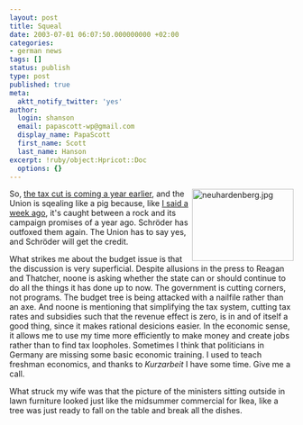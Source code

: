 ```yaml
---
layout: post
title: Squeal
date: 2003-07-01 06:07:50.000000000 +02:00
categories:
- german news
tags: []
status: publish
type: post
published: true
meta:
  aktt_notify_twitter: 'yes'
author:
  login: shanson
  email: papascott-wp@gmail.com
  display_name: PapaScott
  first_name: Scott
  last_name: Hanson
excerpt: !ruby/object:Hpricot::Doc
  options: {}
---
```

<p><a title="Schröders neue Linie: Und es war Sommer - Politik - SPIEGEL ONLINE" href="http://www.spiegel.de/politik/deutschland/0,1518,255259,00.html"><img alt="neuhardenberg.jpg" src="https://www.papascott.de/wordpress/wp-content/uploads/2003/07/neuhardenberg.jpg" width="180" height="128" border="0" align="right" /></a>So, <a title="Schröder Accelerates Germany's Tax Cuts" href="http://www.nytimes.com/2003/06/30/business/worldbusiness/30GERM.html?ex=1057636800&amp;en=27005f1270571a99&amp;ei=5062&amp;partner=GOOGLE">the tax cut is coming a year earlier</a>, and the Union is sqealing like a pig because, like <a href="https://www.papascott.de/2003/06/23/2370.php">I said a week ago</a>, it's caught between a rock and its campaign promises of a year ago. Schröder has outfoxed them again. The Union has to say yes, and Schröder will get the credit.</p>
<p>What strikes me about the budget issue is that the discussion is very superficial. Despite allusions in the press to Reagan and Thatcher, noone is asking whether the state can or should continue to do all the things it has done up to now. The government is cutting corners, not programs. The budget tree is being attacked with a nailfile rather than an axe. And noone is mentioning that simplifying the tax system, cutting tax rates and subsidies such that the revenue effect is zero, is in and of itself a good thing, since it makes rational desicions easier. In the economic sense, it allows me to use my time more efficiently to make money and create jobs rather than to find tax loopholes. Sometimes I think that politicians in Germany are missing some basic economic training. I used to teach freshman economics, and thanks to <em>Kurzarbeit</em> I have some time. Give me a call.</p>
<p>What struck my wife was that the picture of the ministers sitting outside in lawn furniture looked just like the midsummer commercial for Ikea, like a tree was just ready to fall on the table and break all the dishes.</p>
